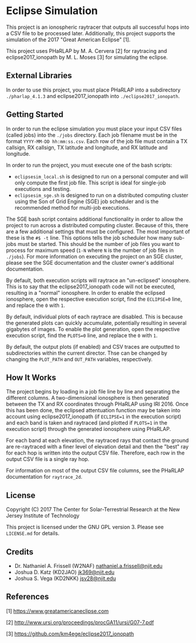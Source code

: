 # Eclipse Simulation

This project is an ionospheric raytracer that outputs all successful hops into a
CSV file to be processed later. Additionally, this project supports the
simulation of the 2017 "Great American Eclipse" \[1\].

This project uses PHaRLAP by M. A. Cervera \[2\] for raytracing and
eclipse2017_ionopath by M. L. Moses \[3\] for simulating the eclipse.

## External Libraries

In order to use this project, you must place PHaRLAP into a subdirectory
`./pharlap_4.1.3` and eclipse2017_ionopath into `./eclipse2017_ionopath`.

## Getting Started

In order to run the eclipse simulation you must place your input CSV files
(called jobs) into the `./jobs` directory. Each job filename must be in the
format `YYYY-MM-DD hh:mm:ss.csv`. Each row of the job file must contain a TX
callsign, RX callsign, TX latitude and longitude, and RX latitude and longitude.

In order to run the project, you must execute one of the bash scripts:

- `eclipsesim_local.sh` is designed to run on a personal computer and will only
  compute the first job file. This script is ideal for single-job executions and
  testing.
- `eclipsesim_sge.sh` is designed to run on a distributed computing cluster
  using the Son of Grid Engine (SGE) job scheduler and is the recommended method
  for multi-job executions.

The SGE bash script contains additional functionality in order to allow the
project to run across a distributed computing cluster. Because of this, there
are a few additional settings that must be configured. The most important of
these is the `#$ -t` line. This options tells the job scheduler how many
sub-jobs must be started. This should be the number of job files you want to
process for maximum speed (`1-N` where `N` is the number of job files in
`./jobs`). For more information on executing the project on an SGE cluster,
please see the SGE documentation and the cluster owner's additional
documentation.

By default, both execution scripts will raytrace an "un-eclipsed"
ionosphere. This is to say that the eclipse2017_ionopath code will not be
executed, resulting in a "normal" ionosphere. In order to enable the eclipsed
ionosphere, open the respective execution script, find the `ECLIPSE=0` line, and
replace the `0` with `1`.

By default, individual plots of each raytrace are disabled. This is because the
generated plots can quickly accumulate, potentially resulting in several
gigabytes of images. To enable the plot generation, open the respective
execution script, find the `PLOTS=0` line, and replace the `0` with `1`.

By default, the output plots (if enabled) and CSV traces are outputted to
subdirectories within the current director. Thse can be changed by changing the
`PLOT_PATH` and `OUT_PATH` variables, respectively.

## How It Works

The project begins by loading in a job file line by line and separating the
different columns. A two-dimensional ionosphere is then generated between the TX
and RX coordinates through PHaRLAP using IRI 2016. Once this has been done, the
eclipsed attentuation function may be taken into account using
eclipse2017_ionopath (if `ECLIPSE=1` in the execution script) and each band is
taken and raytraced (and plotted if `PLOTS=1` in the execution script) through
the generated ionosphere using PHaRLAP.

For each band at each elevation, the raytraced rays that contact the ground are
re-raytraced with a finer level of elevation detail and then the "best" ray for
each hop is written into the output CSV file. Therefore, each row in the output
CSV file is a single ray hop.

For information on most of the output CSV file columns, see the PHaRLAP
documentation for `raytrace_2d`.

## License

Copyright (C) 2017 The Center for Solar-Terrestrial Research at
                   the New Jersey Institute of Technology

This project is licensed under the GNU GPL version 3. Please see `LICENSE.md`
for details.

## Credits

- Dr. Nathaniel A. Frissell (W2NAF) <nathaniel.a.frissell@njit.edu>
- Joshua D. Katz (KD2JAO) <jk369@njit.edu>
- Joshua S. Vega (KD2NKK) <jsv28@njit.edu>

## References

\[1\] https://www.greatamericaneclipse.com

\[2\] http://www.ursi.org/proceedings/procGA11/ursi/G07-7.pdf

\[3\] https://github.com/km4ege/eclipse2017_ionopath
